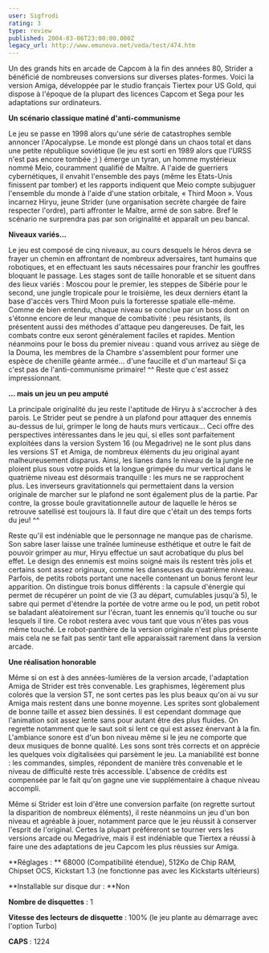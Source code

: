 ```yaml
---
user: Sigfrodi
rating: 3
type: review
published: 2004-03-06T23:00:00.000Z
legacy_url: http://www.emunova.net/veda/test/474.htm
---
```

Un des grands hits en arcade de Capcom à la fin des années 80, Strider a bénéficié de nombreuses conversions sur diverses plates-formes. Voici la version Amiga, développée par le studio français Tiertex pour US Gold, qui dispose à l'époque de la plupart des licences Capcom et Sega pour les adaptations sur ordinateurs.  

  

**Un scénario classique matiné d'anti-communisme**  

  

Le jeu se passe en 1998 alors qu'une série de catastrophes semble annoncer l'Apocalypse. Le monde est plongé dans un chaos total et dans une petite république soviétique (le jeu est sorti en 1989 alors que l'URSS n'est pas encore tombée ;) ) émerge un tyran, un homme mystérieux nommé Meio, couramment qualifié de Maître. A l'aide de guerriers cybernétiques, il envahit l'ensemble des pays (même les Etats-Unis finissent par tomber) et les rapports indiquent que Meio compte subjuguer l'ensemble du monde à l'aide d'une station orbitale, « Third Moon ». Vous incarnez Hiryu, jeune Strider (une organisation secrète chargée de faire respecter l'ordre), parti affronter le Maître, armé de son sabre. Bref le scénario ne surprendra pas par son originalité et apparaît un peu bancal.  

  

**Niveaux variés...**  

  

Le jeu est composé de cinq niveaux, au cours desquels le héros devra se frayer un chemin en affrontant de nombreux adversaires, tant humains que robotiques, et en effectuant les sauts nécessaires pour franchir les gouffres bloquant le passage. Les stages sont de taille honorable et se situent dans des lieux variés : Moscou pour le premier, les steppes de Sibérie pour le second, une jungle tropicale pour le troisième, les deux derniers étant la base d'accès vers Third Moon puis la forteresse spatiale elle-même. Comme de bien entendu, chaque niveau se conclue par un boss dont on s'étonne encore de leur manque de combativité : peu résistants, ils présentent aussi des méthodes d'attaque peu dangereuses. De fait, les combats contre eux seront généralement faciles et rapides. Mention néanmoins pour le boss du premier niveau : quand vous arrivez au siège de la Douma, les membres de la Chambre s'assemblent pour former une espèce de chenille géante armée... d'une faucille et d'un marteau! Si ça c'est pas de l'anti-communisme primaire! ^^ Reste que c'est assez impressionnant.  

  

**... mais un jeu un peu amputé**  

  

La principale originalité du jeu reste l'aptitude de Hiryu à s'accrocher à des parois. Le Strider peut se pendre à un plafond pour attaquer des ennemis au-dessus de lui, grimper le long de hauts murs verticaux... Ceci offre des perspectives intéressantes dans le jeu qui, si elles sont parfaitement exploitées dans la version System 16 (ou Megadrive) ne le sont plus dans les versions ST et Amiga, de nombreux éléments du jeu original ayant malheureusement disparus. Ainsi, les lianes dans le niveau de la jungle ne ploient plus sous votre poids et la longue grimpée du mur vertical dans le quatrième niveau est désormais tranquille : les murs ne se rapprochent plus. Les inverseurs gravitationnels qui permettaient dans la version originale de marcher sur le plafond ne sont également plus de la partie. Par contre, la grosse boule gravitationnelle autour de laquelle le héros se retrouve satellisé est toujours là. Il faut dire que c'était un des temps forts du jeu! ^^  

  

Reste qu'il est indéniable que le personnage ne manque pas de charisme. Son sabre laser laisse une traînée lumineuse esthétique et outre le fait de pouvoir grimper au mur, Hiryu effectue un saut acrobatique du plus bel effet. Le design des ennemis est moins soigné mais ils restent très jolis et certains sont assez originaux, comme les danseuses du quatrième niveau. Parfois, de petits robots portant une nacelle contenant un bonus feront leur apparition. On distingue trois bonus différents : la capsule d'énergie qui permet de récupérer un point de vie (3 au départ, cumulables jusqu'à 5), le sabre qui permet d'étendre la portée de votre arme ou le pod, un petit robot se baladant aléatoirement sur l'écran, tuant les ennemis qu'il touche ou sur lesquels il tire. Ce robot restera avec vous tant que vous n'êtes pas vous même touché. Le robot-panthère de la version originale n'est plus présente mais cela ne se fait pas sentir tant elle apparaissait rarement dans la version arcade.  

  

**Une réalisation honorable**  

  

Même si on est à des années-lumières de la version arcade, l'adaptation Amiga de Strider est très convenable. Les graphismes, légèrement plus colorés que la version ST, ne sont certes pas les plus beaux qu'on ai vu sur Amiga mais restent dans une bonne moyenne. Les sprites sont globalement de bonne taille et assez bien dessinés. Il est cependant dommage que l'animation soit assez lente sans pour autant être des plus fluides. On regrette notamment que le saut soit si lent ce qui est assez énervant à la fin. L'ambiance sonore est d'un bon niveau même si le jeu ne comporte que deux musiques de bonne qualité. Les sons sont très corrects et on apprécie les quelques voix digitalisées qui parsèment le jeu. La maniabilité est bonne : les commandes, simples, répondent de manière très convenable et le niveau de difficulté reste très accessible. L'absence de crédits est compensée par le fait qu'on gagne une vie supplémentaire à chaque niveau accompli.  

  

Même si Strider est loin d'être une conversion parfaite (on regrette surtout la disparition de nombreux éléments), il reste néanmoins un jeu d'un bon niveau et agréable à jouer, notamment parce que le jeu réussit à conserver l'esprit de l'original. Certes la plupart préféreront se tourner vers les versions arcade ou Megadrive, mais il est indéniable que Tiertex a réussi à faire une des adaptations de jeu Capcom les plus réussies sur Amiga.  

  

**Réglages : ** 68000 (Compatibilité étendue), 512Ko de Chip RAM, Chipset OCS, Kickstart 1.3 (ne fonctionne pas avec les Kickstarts ultérieurs)  

  

**Installable sur disque dur : **Non  

  

**Nombre de disquettes** : 1  

  

**Vitesse des lecteurs de disquette** : 100% (le jeu plante au démarrage avec l'option Turbo)  

  

**CAPS** : 1224